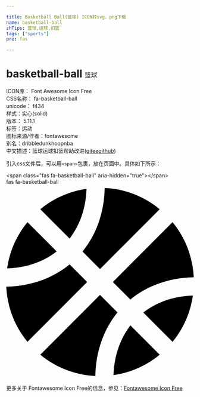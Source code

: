 ```yaml
---

title: Basketball Ball(篮球) ICON转svg、png下载
name: basketball-ball
zhTips: 篮球,运球,扣篮
tags: ["sports"]
pre: fas

---
```


# basketball-ball  <small style="font-size: 60%;font-weight: 100">篮球</small>


<div class="detail-page">
<p>
<span>
ICON库：
<span class="badge-secondary badge">Font Awesome Icon Free</span> 
</span>
<br/>
<span>
CSS名称：
<span class="badge-secondary badge">fa-basketball-ball</span> 
</span>
<br/>
<span>
unicode：
<span class="badge-secondary badge">f434</span> 
<copy-btn content='f434' btn-title=""></copy-btn>
<copy-btn :content='String.fromCodePoint(parseInt("f434", 16))' btn-title="复制U"></copy-btn>
</span><br/><span>样式：<span class="badge-light badge">实心(solid)</span></span>
<br/>
<span>
版本：
<span class="badge-secondary badge">5.11.1</span> 
</span><br/><span>标签：<span class="badge-light badge"><router-link to="/tags/sports.html">运动</router-link></span></span>
<br/>
<span>图标来源/作者：<span class="badge-light badge">fontawesome</span></span> 
<br/>
<span>别名：<span class="badge-light badge">dribble</span><span class="badge-light badge">dunk</span><span class="badge-light badge">hoop</span><span class="badge-light badge">nba</span></span><br/><span class="zh-detail">中文描述：<span class="badge-primary badge">篮球</span><span class="badge-primary badge">运球</span><span class="badge-primary badge">扣篮</span><span class="help-link"><span>帮助改进</span>(<a href="https://gitee.com/liuwave/icon-helper/edit/master/json/fontawesome/solid/basketball-ball.json" target="_blank" rel="noopener noreferrer">gitee</a><a href="https://github.com/liuwave/icon-helper/edit/master/json/fontawesome/solid/basketball-ball.json" target="_blank" rel="noopener noreferrer">github</a></span>)</span><br/>
</p>
</div>
<div class="alert alert-dark">
  <i class="fas fa-basketball-ball fa-xs"></i>
  <i class="fas fa-basketball-ball fa-sm"></i>
  <i class="fas fa-basketball-ball fa-lg"></i>
  <i class="fas fa-basketball-ball fa-2x"></i>
  <i class="fas fa-basketball-ball fa-3x"></i>
  <i class="fas fa-basketball-ball fa-5x"></i>
  <i class="fas fa-basketball-ball fa-7x"></i>
</div>
<div>
  <p>引入css文件后，可以用<code>&lt;span&gt;</code>包裹，放在页面中。具体如下所示：    
  </p>
  <div class="alert alert-primary" style="font-size: 14px">
    &lt;span class="fas fa-basketball-ball" aria-hidden="true"&gt;&lt;/span&gt;
    <copy-btn content='<span class="fas fa-basketball-ball" aria-hidden="true"></span>'></copy-btn>
  </div>
  <div class="alert alert-secondary">
    <i class="fas fa-basketball-ball"
    style="font-size: 24px"
    aria-hidden="true"></i> fas fa-basketball-ball
    <copy-btn content="fas fa-basketball-ball" btn-title="复制图标名称"></copy-btn>
  </div>
</div>
<div id="svg" class="svg-wrap">
<svg xmlns="http://www.w3.org/2000/svg" viewBox="0 0 496 512"><path d="M212.3 10.3c-43.8 6.3-86.2 24.1-122.2 53.8l77.4 77.4c27.8-35.8 43.3-81.2 44.8-131.2zM248 222L405.9 64.1c-42.4-35-93.6-53.5-145.5-56.1-1.2 63.9-21.5 122.3-58.7 167.7L248 222zM56.1 98.1c-29.7 36-47.5 78.4-53.8 122.2 50-1.5 95.5-17 131.2-44.8L56.1 98.1zm272.2 204.2c45.3-37.1 103.7-57.4 167.7-58.7-2.6-51.9-21.1-103.1-56.1-145.5L282 256l46.3 46.3zM248 290L90.1 447.9c42.4 34.9 93.6 53.5 145.5 56.1 1.3-64 21.6-122.4 58.7-167.7L248 290zm191.9 123.9c29.7-36 47.5-78.4 53.8-122.2-50.1 1.6-95.5 17.1-131.2 44.8l77.4 77.4zM167.7 209.7C122.3 246.9 63.9 267.3 0 268.4c2.6 51.9 21.1 103.1 56.1 145.5L214 256l-46.3-46.3zm116 292c43.8-6.3 86.2-24.1 122.2-53.8l-77.4-77.4c-27.7 35.7-43.2 81.2-44.8 131.2z"/></svg>
</div>
<detail full-name='fa-basketball-ball'></detail>
    
<div><p>更多关于  Fontawesome Icon Free的信息，参见：<a target="_blank" href="https://iconhelper.cn/fontawesome.html">Fontawesome Icon Free</a>
</p></div>
